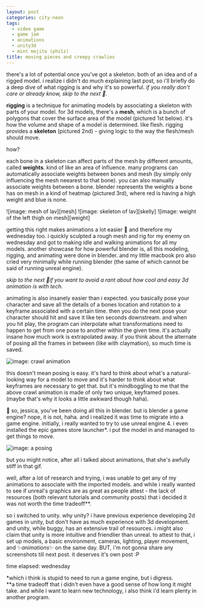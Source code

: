 ```yaml
---
layout: post
categories: city-neon
tags:
  - video game
  - game jam
  - animations
  - unity3d
  - mint mojito (philz)
title: moving pieces and creepy crawlies
---
```


there's a lot of potential once you've got a skeleton. both of an idea and of a rigged model. i realize i didn't do much explaining last post, so i'll briefly do a deep dive of what rigging is and why it's so powerful. _if you really don't care or already know, skip to the next 🐬._

**rigging** is a technique for animating models by associating a skeleton with parts of your model. for 3d models, there's a **mesh**, which is a bunch of polygons that cover the surface area of the model (pictured 1st below). it's how the volume and shape of a model is determined. like flesh. rigging provides a **skeleton** (pictured 2nd) - giving logic to the way the flesh/mesh should move.

how?

each bone in a skeleton can affect parts of the mesh by different amounts, called **weights**. kind of like an area of influence. many programs can automatically associate weights between bones and mesh (by simply only influencing the mesh neearest to that bone). you can also manually associate weights between a bone. blender represents the weights a bone has on mesh in a kind of heatmap (pictured 3rd), where red is having a high weight and blue is none.

<div class="imageGallery" markdown="1">
![image: mesh of lav][mesh]
![image: skeleton of lav][skelly]
![image: weight of the left thigh on mesh][weight]
</div>

getting this right makes animations a lot easier 🐬 and therefore my wednesday too. i quickly sculpted a rough mesh and rig for my enemy on wednesday and got to making idle and walking animations for all my models. another showcase for how powerful blender is, all this modeling, rigging, and animating were done in blender. and my little macbook pro also cried very minimally while running blender (the same of which cannot be said of running unreal engine).

_skip to the next 🌊if you want to avoid a rant about how cool and easy 3d animation is with tech._

animating is also insanely easier than i expected. you basically pose your character and save all the details of a bones location and rotation to a keyframe associated with a certain time. then you do the next pose your character should hit and save it like ten seconds downstream. and when you hit play, the program can interpolate what transformations need to happen to get from one pose to another within the given time. it's actually insane how much work is extrapolated away. if you think about the alternate of posing all the frames in between (like with claymation), so much time is saved.

![image: crawl animation][crawl]

this doesn't mean posing is easy. it's hard to think about what's a natural-looking way for a model to move and it's harder to think about what keyframes are necessary to get that. but it's mindboggling to me that the above crawl animation is made of only two unique, keyframed poses. (maybe that's why it looks a little awkward though haha).

🌊 so, jessica, you've been doing all this in blender. but is blender a game engine? nope, it is not, haha. and i realized it was time to migrate into a game engine. initially, i really wanted to try to use unreal engine 4. i even installed the epic games store launcher\*. i put the model in and managed to get things to move.

![image: a posing][a]

but you might notice, after all i talked about animations, that she's awfully stiff in that gif.

<!--more-->

well, after a lot of research and trying, i was unable to get any of my animations to associate with the imported models. and while i really wanted to see if unreal's graphics are as great as people attest - the lack of resources (both relevant tutorials and community posts) that i decided it was not worth the time tradeoff\*\*.

so i switched to unity. why unity? i have previous experience developing 2d games in unity, but don't have as much experience with 3d development. and unity, while buggy, has an extensive trail of resources. i might also claim that unity is more intuitive and friendlier than unreal. to attest to that, i set up models, a basic environment, cameras, lighting, player movement, and ✨*animations*✨ on the same day. BUT, i'm not gonna share any screenshots till next post. it deserves it's own post :P

time elapsed: wednesday

\*which i think is stupid to need to run a game engine, but i digress. <br/>
\*\*a time tradeoff that i didn't even have a good sense of how long it might take. and while i want to learn new technology, i also think i'd learn plenty in another program.

[mesh]: {{site.baseurl}}/assets/cityneon-20190719-mesh.png
[skelly]: {{site.baseurl}}/assets/cityneon-20190719-skelly.png
[weight]: {{site.baseurl}}/assets/cityneon-20190719-weight.png
[crawl]: {{site.baseurl}}/assets/cityneon-20190719-scaries.gif
[a]: {{site.baseurl}}/assets/cityneon-20190719-a-posing-around.gif
